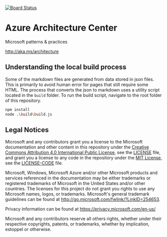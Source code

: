 [![Board Status](https://dev.azure.com/ceapex/0ed5b4a0-21d8-4dc2-8b95-5fdb8449e2bd/2084ccd3-8289-487c-beb0-4d82fe06fa10/_apis/work/boardbadge/391ad978-8343-4e79-880e-4bf6e988dc09)](https://dev.azure.com/ceapex/0ed5b4a0-21d8-4dc2-8b95-5fdb8449e2bd/_boards/board/t/2084ccd3-8289-487c-beb0-4d82fe06fa10/Microsoft.EpicCategory)
# Azure Architecture Center
Microsoft patterns & practices

http://aka.ms/architecture

## Understanding the local build process

Some of the markdown files are generated from data stored in json files.
This is primarily to avoid human error for pages that still require some HTML.
The process that converts the json to markdown uses a utility script located in the `build` folder.
To run the build script, navigate to the root folder of this repository.

```bash
npm install
node .\build\build.js
```

## Legal Notices
Microsoft and any contributors grant you a license to the Microsoft documentation and other content
in this repository under the [Creative Commons Attribution 4.0 International Public License](https://creativecommons.org/licenses/by/4.0/legalcode),
see the [LICENSE](LICENSE) file, and grant you a license to any code in the repository under the [MIT License](https://opensource.org/licenses/MIT), see the
[LICENSE-CODE](LICENSE-CODE) file.

Microsoft, Windows, Microsoft Azure and/or other Microsoft products and services referenced in the documentation
may be either trademarks or registered trademarks of Microsoft in the United States and/or other countries.
The licenses for this project do not grant you rights to use any Microsoft names, logos, or trademarks.
Microsoft's general trademark guidelines can be found at http://go.microsoft.com/fwlink/?LinkID=254653.

Privacy information can be found at https://privacy.microsoft.com/en-us/

Microsoft and any contributors reserve all others rights, whether under their respective copyrights, patents,
or trademarks, whether by implication, estoppel or otherwise.
